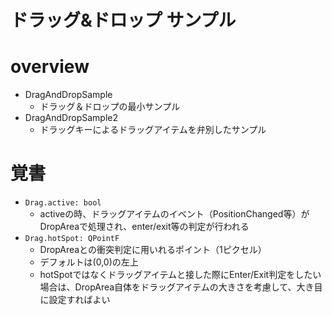 # ドラッグ&ドロップ サンプル

# overview

- DragAndDropSample
    - ドラッグ＆ドロップの最小サンプル
- DragAndDropSample2
    - ドラッグキーによるドラッグアイテムを弁別したサンプル

# 覚書

- `Drag.active: bool`
    - activeの時、ドラッグアイテムのイベント（PositionChanged等）がDropAreaで処理され、enter/exit等の判定が行われる
- `Drag.hotSpot: QPointF`
    - DropAreaとの衝突判定に用いれるポイント（1ピクセル）
    - デフォルトは(0,0)の左上
    - hotSpotではなくドラッグアイテムと接した際にEnter/Exit判定をしたい場合は、DropArea自体をドラッグアイテムの大きさを考慮して、大き目に設定すればよい
